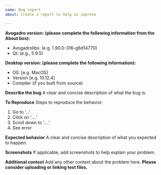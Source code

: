 ```yaml
---
name: Bug report
about: Create a report to help us improve

---
```


**Avogadro version: (please complete the following information from the About box):**
 - Avogadrolibs: (e.g. 1.90.0-316-g6d14770)
 - Qt: (e.g., 5.9.5)

**Desktop version: (please complete the following information):**
 - OS: [e.g. MacOS]
 - Version [e.g. 10.12.4]
 - Compiler (if you built from source)

**Describe the bug**
A clear and concise description of what the bug is.

**To Reproduce**
Steps to reproduce the behavior:
1. Go to '...'
2. Click on '....'
3. Scroll down to '....'
4. See error

**Expected behavior**
A clear and concise description of what you expected to happen.

**Screenshots**
If applicable, add screenshots to help explain your problem.

**Additional context**
Add any other context about the problem here. **Please consider uploading or linking test files.**
